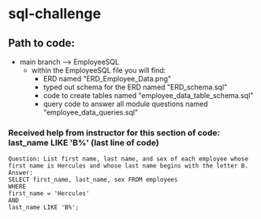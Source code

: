 # sql-challenge
## Path to code:
 - main branch --> EmployeeSQL
    - within the EmployeeSQL file you will find:
        - ERD named "ERD_Employee_Data.png"
        - typed out schema for the ERD named "ERD_schema.sql"
        - code to create tables named "employee_data_table_schema.sql"
        - query code to answer all module questions named "employee_data_queries.sql"

### Received help from instructor for this section of code: last_name LIKE 'B%' (last line of code)
    Question: List first name, last name, and sex of each employee whose first name is Hercules and whose last name begins with the letter B.
    Answer:
    SELECT first_name, last_name, sex FROM employees
    WHERE
    first_name = 'Hercules'
    AND
    last_name LIKE 'B%';

